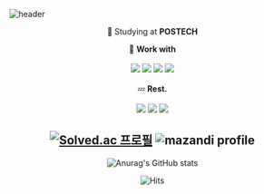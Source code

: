 ![header](https://capsule-render.vercel.app/api?type=waving&color=0:cee5d5,100:567ace&height=200&section=header&text=donghunholic&fontSize=70&animation=twinkling&fontColor=ffffff&fontAlign=70&fontAlignY=25)

<div align=center>

📝 Studying at **POSTECH**<br>
  
🌠 **Work with**<br><br> <img src="https://img.shields.io/badge/React-61DAFB?style=flat-square&logo=React&logoColor=white"> <img src="https://img.shields.io/badge/C++-00599C?style=flat-square&logo=Cpp&logoColor=white"> <img src="https://img.shields.io/badge/JavaScript-F7DF1E?style=flat-square&logo=JavaScript&logoColor=white"> <img src="https://img.shields.io/badge/TypeScript-3178C6?style=flat-square&logo=TypeScript&logoColor=white"><br><br>
💤 **Rest.**<br><br><img src="https://img.shields.io/badge/Python-3776AB?style=flat-square&logo=Python&logoColor=white"> <img src="https://img.shields.io/badge/NestJS-E0234E?style=flat-square&logo=NestJS&logoColor=white"> <img src="https://img.shields.io/badge/Swift-f05138?style=flat-square&logo=Swift&logoColor=white">
  


[![Solved.ac
프로필](http://mazassumnida.wtf/api/generate_badge?boj=ehdgns728)](https://solved.ac/ehdgns728) ![mazandi profile](http://mazandi.herokuapp.com/api?handle=ehdgns728&theme=cold)
---
![Anurag's GitHub stats](https://github-readme-stats.vercel.app/api?username=donghunholic)

![Hits](https://hits.seeyoufarm.com/api/count/incr/badge.svg?url=https%3A%2F%2Fgithub.com%2Fdonghunholic&count_bg=%23DAC2FD&title_bg=%23555555&icon=github.svg&icon_color=%23E7E7E7&title=hits&edge_flat=false)

</div>
